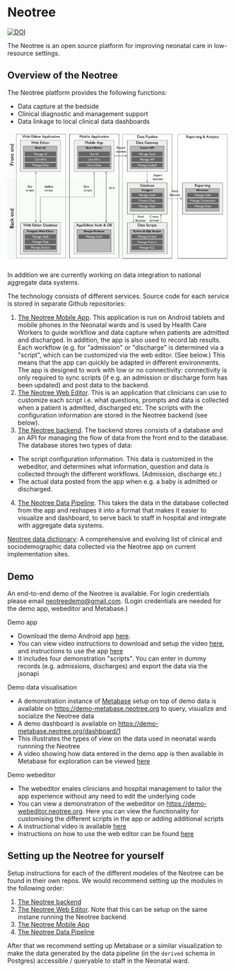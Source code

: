 # Neotree

[![DOI](https://zenodo.org/badge/257850569.svg)](https://zenodo.org/badge/latestdoi/257850569)

The Neotree is an open source platform for improving neonatal care in low-resource settings. 

## Overview of the Neotree

The Neotree platform provides the following functions:

* Data capture at the bedside
* Clinical diagnostic and management support
* Data linkage to local clinical data dashboards

![Architecture Overview](img/neotree-functional-overview.png)

In addition we are currently working on data integration to national aggregate data systems.

The technology consists of different services. Source code for each service is stored in separate Github repositories:

1. [The Neotree Mobile App](https://github.com/neotree/neotree-react-native-app). This application is run on Android tablets and mobile phones in the Neonatal wards and is used by Health Care Workers to guide workflow and data capture when patients are admitted and discharged. In addition, the app is also used to record lab results. Each workflow (e.g. for "admission" or "discharge" is determined via a "script", which can be customized via the web editor. (See below.) This means that the app can quickly be adapted in different environments. The app is designed to work with low or no connectivity: connectivity is only required to sync scripts (if e.g. an admission or discharge form has been updated) and post data to the backend.
2. [The Neotree Web Editor](https://github.com/neotree/neotree-editor). This is an application that clinicians can use to customize each script i.e. what questions, prompts and data is collected when a patient is admitted, discharged etc. The scripts with the configuration information are stored in the Neotree backend (see below).
3. [The Neotree backend](https://github.com/neotree/node-api). The backend stores consists of a database and an API for managing the flow of data from the front end to the database. The database stores two types of data:
  * The script configuration information. This data is customized in the webeditor, and determines what information, question and data is collected through the different workflows. (Admission, discharge etc.)
  * The actual data posted from the app when e.g. a baby is admitted or discharged.
4. [The Neotree Data Pipeline](https://github.com/neotree/neotree-data-pipeline-kedro). This takes the data in the database collected from the app and reshapes it into a format that makes it easier to visualize and dashboard, to serve back to staff in hospital and integrate with aggregate data systems. 

[Neotree data dictionary](https://docs.google.com/spreadsheets/d/1A0tPnsYasLHmFonjtO2OtP8e6OEwW7hFS1egvh7uV80/edit): A comprehensive and evolving list of clinical and sociodemographic data collected via the Neotree app on current implementation sites.

## Demo

An end-to-end demo of the Neotree is available. For login credentials please email neotreedemo@gmail.com. (Login credentials are needed for the demo app, webeditor and Metabase.)

Demo app

* Download the demo Android app [here](https://drive.google.com/file/d/1G-q9vzwSzFZSUGD_vtDpXRw9owY5jJju/view?usp=sharing). 
* You can view video instructions to download and setup the video [here](https://youtu.be/H280y_h_ueo), and instructions to use the app [here](https://youtu.be/68wHtgXewM0)
* It includes four demonstration "scripts". You can enter in dummy records (e.g. admissions, discharges) and export the data via the jsonapi

Demo data visualisation

* A demonstration instance of [Metabase](https://github.com/metabase/metabase) setup on top of demo data is available on https://demo-metabase.neotree.org to query, visualize and socialize the Neotree data
* A demo dashboard is available on https://demo-metabase.neotree.org/dashboard/1
* This illustrates the types of view on the data used in neonatal wards runnning the Neotree
* A video showing how data entered in the demo app is then available in Metabase for exploration can be viewed [here](https://youtu.be/MwbjNsB3KDA)

Demo webeditor

* The webeditor enales clinicians and hospital management to tailor the app experience without any need to edit the underlying code
* You can view a demonstration of the webeditor on https://demo-webeditor.neotree.org. Here you can view the functionality for customising the different scripts in the app or adding additional scripts
* A instructional video is available [here](https://youtu.be/FLOFAuZXAjw)
* Instructions on how to use the web editor can be found [here](https://github.com/neotree/neotree-editor/blob/master/editor-usage-instructions.pdf)

## Setting up the Neotree for yourself

Setup instructions for each of the different modeles of the Neotree can be found in their own repos. We would recommend setting up the modules in the following order:

1. [The Neotree backend](https://github.com/neotree/node-api)
2. [The Neotree Web Editor](https://github.com/neotree/neotree-editor). Note that this can be setup on the same instane running the Neotree backend
3. [The Neotree Mobile App](https://github.com/neotree/neotree-react-native-app)
4. [The Neotree Data Pipeline](https://github.com/neotree/neotree-data-pipeline-kedro)

After that we recommend setting up Metabase or a similar visualization to make the data generated by the data pipeline (in the `derived` schema in Postgres) accessible / queryable to staff in the Neonatal ward.
